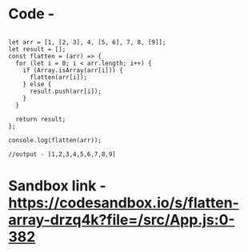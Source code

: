 # Code -  
```

let arr = [1, [2, 3], 4, [5, 6], 7, 8, [9]];
let result = [];
const flatten = (arr) => {
  for (let i = 0; i < arr.length; i++) {
    if (Array.isArray(arr[i])) {
      flatten(arr[i]);
    } else {
      result.push(arr[i]);
    }
  }

  return result;
};

console.log(flatten(arr));

//output - [1,2,3,4,5,6,7,8,9] 
```

# Sandbox link -  https://codesandbox.io/s/flatten-array-drzq4k?file=/src/App.js:0-382

